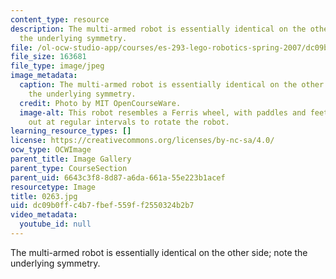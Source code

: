 ```yaml
---
content_type: resource
description: The multi-armed robot is essentially identical on the other side; note
  the underlying symmetry.
file: /ol-ocw-studio-app/courses/es-293-lego-robotics-spring-2007/dc09b0ffc4b7fbef559ff2550324b2b7_0264.jpg
file_size: 163681
file_type: image/jpeg
image_metadata:
  caption: The multi-armed robot is essentially identical on the other side; note
    the underlying symmetry.
  credit: Photo by MIT OpenCourseWare.
  image-alt: This robot resembles a Ferris wheel, with paddles and feet extending
    out at regular intervals to rotate the robot.
learning_resource_types: []
license: https://creativecommons.org/licenses/by-nc-sa/4.0/
ocw_type: OCWImage
parent_title: Image Gallery
parent_type: CourseSection
parent_uid: 6643c3f8-8d87-a6da-661a-55e223b1acef
resourcetype: Image
title: 0263.jpg
uid: dc09b0ff-c4b7-fbef-559f-f2550324b2b7
video_metadata:
  youtube_id: null
---
```

The multi-armed robot is essentially identical on the other side; note the underlying symmetry.
